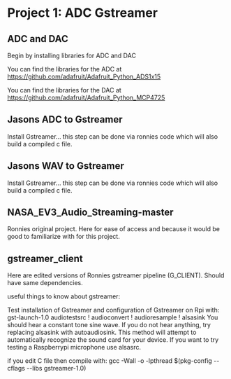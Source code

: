 # Project 1: ADC Gstreamer



## ADC and DAC
Begin by installing libraries for ADC and DAC

You can find the libraries for the ADC at
https://github.com/adafruit/Adafruit_Python_ADS1x15

You can find the libraries for the DAC at 
https://github.com/adafruit/Adafruit_Python_MCP4725

## Jasons ADC to Gstreamer

Install Gstreamer... this step can be done via ronnies code which will also build a compiled c file. 

## Jasons WAV to Gstreamer

Install Gstreamer... this step can be done via ronnies code which will also build a compiled c file. 

## NASA_EV3_Audio_Streaming-master

Ronnies original project. Here for ease of access and because it would be good to familiarize with for this project.

## gstreamer_client

Here are edited versions of Ronnies gstreamer pipeline (G_CLIENT). Should have same dependencies.

useful things to know about gstreamer:

Test installation of Gstreamer and configuration of Gstreamer on Rpi with:
	gst-launch-1.0 audiotestsrc ! audioconvert ! audioresample ! alsasink
You should hear a constant tone sine wave. 
If you do not hear anything, try replacing alsasink with autoaudiosink. 
This method will attempt to automatically recognize the sound card for your device. 
If you want to try testing a Raspberrypi microphone use alsasrc.

if you edit C file then compile with:
gcc -Wall <cfile> -o <compiledfile> -lpthread $(pkg-config --cflags --libs gstreamer-1.0)
	



